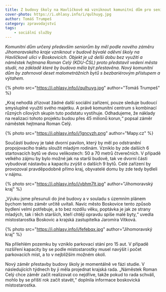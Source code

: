 ```yaml
---
title: Z budovy školy na Havlíčkově má vzniknout komunitní dům pro seniory
cover-photo: https://i.ohlasy.info/i/qulhuyg.jpg
author: Tomáš Trumpeš
category: zpravodajství
tags:
    - sociální služby
---
```


*Komunitní dům určený především seniorům by měl podle nového záměru Jihomoravského kraje vzniknout v budově bývalé oděvní školy na Havlíčkově ulici v Boskovicích. Objekt je už delší dobu bez využití a náměstek hejtmana Roman Celý (KDU-ČSL) proto představil vedení města studii, na základě které by budova měla být přestavěna. Nový komunitní dům by zahrnoval deset malometrážních bytů s bezbariérovým přístupem a výtahem.*

{% photo src="https://i.ohlasy.info/i/qulhuyg.jpg" author="Tomáš Trumpeš" %}

„Kraj nehodlá zřizovat žádné další sociální zařízení, pouze sleduje budoucí smysluplné využití svého majetku. A právě komunitní centrum s kombinací různých cílových skupin tuto podstatu vystihuje. Odhadujeme, že náklady na realizaci tohoto projektu budou přes 45 milionů korun,“ popsal záměr náměstek hejtmana Roman Celý.

{% photo src="https://i.ohlasy.info/i/1gncyzh.png" author="Mapy.cz" %}

Součástí budovy je také dvorní pavilon, který by měl po odstranění propojovacího traktu sloužit mladým rodinám. Vzniklo by zde dalších 6 startovacích bytů ve dvou velikostech: 50 a 70 metrů čtverečních. V případě velkého zájmu by bylo možné jak na starší budově, tak ve dvorní části vybudovat nástavbu a kapacitu zvýšit o dalších 9 bytů. Celé zařízení by provozoval pravděpodobně přímo kraj, obyvatelé domu by zde tedy bydleli v nájmu.

{% photo src="https://i.ohlasy.info/i/vbhm7lt.jpg" author="Jihomoravský kraj" %}

„Výuku jsme přesunuli do jiné budovy a v souladu s územním plánem bychom tento záměr určitě uvítali. Navíc město Boskovice tento způsob bydlení velmi potřebuje, a to bez rozdílu věku, poptávka je jak ze strany mladých, tak i těch starších, kteří chtějí opravdu spíše malé byty,“ uvedla místostarostka Boskovic a krajská zastupitelka Jaromíra Vítková.

{% photo src="https://i.ohlasy.info/i/fefebqx.jpg" author="Jihomoravský kraj" %}

Na přilehlém pozemku by vzniklo parkovací stání pro 15 aut. V případě rozšíření kapacity by se podle místostarostky musel navýšit i počet parkovacích míst, a to v nejbližším možném okolí.

Nový záměr přestavby budovy školy je momentálně ve fázi studie. V následujících týdnech by ji měla projednat krajská rada. „Náměstek Roman Celý chce záměr začít realizovat co nejdříve, takže pokud to rada schválí, mohlo by se příští rok začít stavět,“ doplnila informace boskovická místostarostka.
